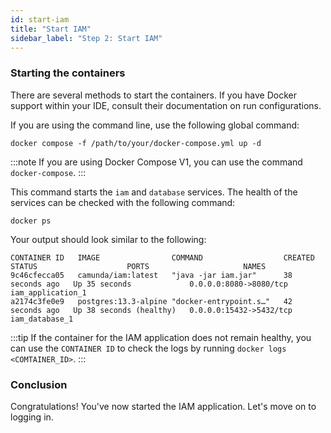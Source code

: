 ```yaml
---
id: start-iam
title: "Start IAM"
sidebar_label: "Step 2: Start IAM"
---
```


### Starting the containers

There are several methods to start the containers. If you have Docker support within your IDE, consult their documentation on run configurations.

If you are using the command line, use the following global command:

```shell
docker compose -f /path/to/your/docker-compose.yml up -d
```
:::note
If you are using Docker Compose V1, you can use the command `docker-compose`.
:::

This command starts the `iam` and `database` services. The health of the services can be checked with the following command:

```shell
docker ps
```

Your output should look similar to the following:

```text
CONTAINER ID   IMAGE                COMMAND                  CREATED          STATUS                    PORTS                     NAMES
9c46cfecca05   camunda/iam:latest   "java -jar iam.jar"      38 seconds ago   Up 35 seconds             0.0.0.0:8080->8080/tcp    iam_application_1
a2174c3fe0e9   postgres:13.3-alpine "docker-entrypoint.s…"   42 seconds ago   Up 38 seconds (healthy)   0.0.0.0:15432->5432/tcp   iam_database_1
```

:::tip
If the container for the IAM application does not remain healthy, you can use the `CONTAINER ID` to check the logs by running `docker logs <COMTAINER_ID>`.
:::

### Conclusion

Congratulations! You've now started the IAM application. Let's move on to logging in.